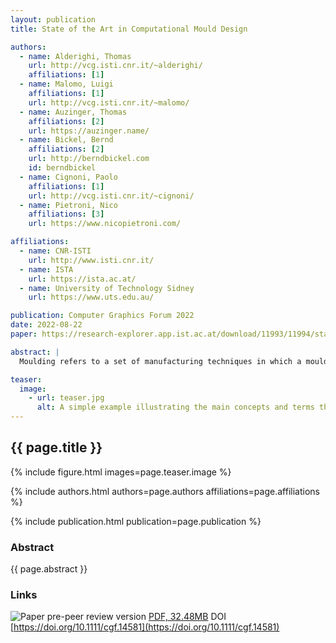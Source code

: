 ```yaml
---
layout: publication
title: State of the Art in Computational Mould Design

authors:
  - name: Alderighi, Thomas
    url: http://vcg.isti.cnr.it/~alderighi/
    affiliations: [1]
  - name: Malomo, Luigi
    affiliations: [1]
    url: http://vcg.isti.cnr.it/~malomo/
  - name: Auzinger, Thomas
    affiliations: [2]
    url: https://auzinger.name/
  - name: Bickel, Bernd
    affiliations: [2]
    url: http://berndbickel.com
    id: berndbickel
  - name: Cignoni, Paolo
    affiliations: [1]
    url: http://vcg.isti.cnr.it/~cignoni/
  - name: Pietroni, Nico
    affiliations: [3]
    url: https://www.nicopietroni.com/

affiliations:
  - name: CNR-ISTI
    url: http://www.isti.cnr.it/
  - name: ISTA
    url: https://ista.ac.at/
  - name: University of Technology Sidney
    url: https://www.uts.edu.au/

publication: Computer Graphics Forum 2022 
date: 2022-08-22
paper: https://research-explorer.app.ist.ac.at/download/11993/11994/star_molding_preprint.pdf

abstract: |
  Moulding refers to a set of manufacturing techniques in which a mould, usually a cavity or a solid frame, is used to shape a liquid or pliable material into an object of the desired shape. The popularity of moulding comes from its effectiveness, scalability and versatility in terms of employed materials. Its relevance as a fabrication process is demonstrated by the extensive literature covering different aspects related to mould design, from material flow simulation to the automation of mould geometry design. In this state-of-the-art report, we provide an extensive review of the automatic methods for the design of moulds, focusing on contributions from a geometric perspective. We classify existing mould design methods based on their computational approach and the nature of their target moulding process. We summarize the relationships between computational approaches and moulding techniques, highlighting their strengths and limitations. Finally, we discuss potential future research directions.

teaser:
  image:
    - url: teaser.jpg
      alt: A simple example illustrating the main concepts and terms that describe a casting mold
---
```


## {{ page.title }}

{% include figure.html images=page.teaser.image %}

{% include authors.html authors=page.authors affiliations=page.affiliations %}

{% include publication.html publication=page.publication %}

### Abstract

{{ page.abstract }}

### Links

![Paper pre-peer review version](paper.jpg) [PDF, 32.48MB]({{page.paper}}) DOI [https://doi.org/10.1111/cgf.14581](https://doi.org/10.1111/cgf.14581)
